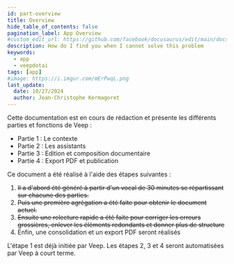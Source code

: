 ```yaml
---
id: part-overview
title: Overview
hide_table_of_contents: false
pagination_label: App Overview
#custom_edit_url: https://github.com/facebook/docusaurus/edit/main/docs/api-doc-markdown.md
description: How do I find you when I cannot solve this problem
keywords:
  - app
  - veepdotai
tags: [app]
#image: https://i.imgur.com/mErPwqL.png
last_update:
  date: 10/27/2024
  author: Jean-Christophe Kermagoret
---
```


Cette documentation est en cours de rédaction et présente les différents parties et fonctions de Veep :

* Partie 1 : Le contexte
* Partie 2 : Les assistants
* Partie 3 : Edition et composition documentaire
* Partie 4 : Export PDF et publication

Ce document a été réalisé à l'aide des étapes suivantes :

1. ~~Il a d'abord été généré à partir d'un vocal de 30 minutes se répartissant sur chacune des parties.~~
2. ~~Puis une première agrégation a été faite pour obtenir le document actuel.~~
3. ~~Ensuite une relecture rapide a été faite pour corriger les erreurs grossières, enlever les éléments redondants et donner plus de structure~~
4. Enfin, une consolidation et un export PDF seront réalisés

L'étape 1 est déjà initiée par Veep. Les étapes 2, 3 et 4 seront automatisées par Veep à court terme.

